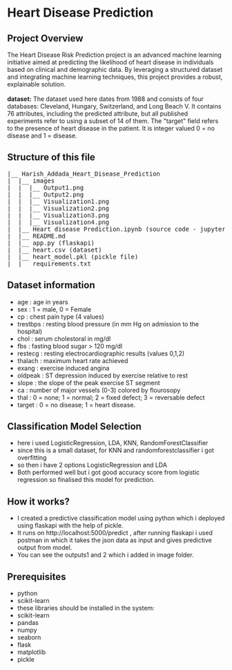 # Heart Disease Prediction

## Project Overview
The Heart Disease Risk Prediction project is an advanced machine learning initiative aimed at predicting the likelihood of heart disease in individuals based on clinical and demographic data. By leveraging a structured dataset and integrating machine learning techniques, this project provides a robust, explainable solution.<br />
<br />
__dataset:__
The dataset used here dates from 1988 and consists of four databases: Cleveland, Hungary, Switzerland, and Long Beach V. It contains 76 attributes, including the predicted attribute, but all published experiments refer to using a subset of 14 of them. The "target" field refers to the presence of heart disease in the patient. It is integer valued 0 = no disease and 1 = disease.<br />

## Structure of this file
<pre>
|__ Harish_Addada_Heart_Disease_Prediction
|  |__ images
|  |  |__ Output1.png
|  |  |__ Output2.png
|  |  |__ Visualization1.png
|  |  |__ Visualization2.png
|  |  |__ Visualization3.png
|  |  |__ Visualization4.png
|  |__ Heart disease Prediction.ipynb (source code - jupyter notebook file) 
|  |__ README.md
|  |__ app.py (flaskapi)  
|  |__ heart.csv (dataset)
|  |__ heart_model.pkl (pickle file)
|  |__ requirements.txt
</pre> 

## Dataset information

- age : age in years
- sex : 1 = male, 0 = Female
- cp : chest pain type (4 values)
- trestbps : resting blood pressure (in mm Hg on admission to the hospital)
- chol : serum cholestoral in mg/dl
- fbs : fasting blood sugar > 120 mg/dl
- restecg : resting electrocardiographic results (values 0,1,2)
- thalach : maximum heart rate achieved
- exang : exercise induced angina
- oldpeak : ST depression induced by exercise relative to rest
- slope : the slope of the peak exercise ST segment
- ca : number of major vessels (0-3) colored by flourosopy
- thal : 0 = none; 1 = normal; 2 = fixed defect; 3 = reversable defect
- target : 0 = no disease; 1 = heart disease.

## Classification Model Selection
- here i used LogisticRegression, LDA, KNN, RandomForestClassifier
- since this is a small dataset, for KNN and randomforestclassifier i got overfitting
- so then i have 2 options LogisticRegression and LDA
- Both performed well but i got good accuracy score from logistic regression so finalised this model for prediction.

## How it works?
- I created a predictive classification model using python which i deployed using flaskapi with the help of pickle. 
- It runs on http://localhost:5000/predict , after running flaskapi i used postman in which it takes the json data as input and gives predictive output from model.
- You can see the outputs1 and 2 which i added in image folder.


## Prerequisites
- python
- scikit-learn
- these libraries should be installed in the system:
- scikit-learn
- pandas
- numpy
- seaborn
- flask
- matplotlib
- pickle


